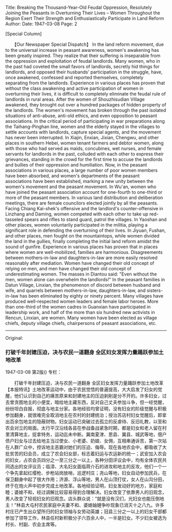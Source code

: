 Title: Breaking the Thousand-Year-Old Feudal Oppression, Resolutely Joining the Peasants in Overturning Their Lives – Women Throughout the Region Exert Their Strength and Enthusiastically Participate in Land Reform
Author:
Date: 1947-03-08
Page: 2

[Special Column]

　　【Our Newspaper Special Dispatch】 In the land reform movement, due to the universal increase in peasant awareness, women's awakening has been greatly inspired. They realize that their suffering is inseparable from the oppression and exploitation of feudal landlords. Many women, who in the past had coveted the small favors of landlords, secretly hid things for landlords, and opposed their husbands' participation in the struggle, have, once awakened, confessed and reported themselves, completely separating from the landlords. Experience in various places has proven that without the class awakening and active participation of women in overturning their lives, it is difficult to completely eliminate the feudal rule of landlords in rural areas. After the women of Shouzhisudian Village awakened, they brought out over a hundred packages of hidden property of the landlords. The women's movement has broken through the past isolated situations of anti-abuse, anti-old ethics, and even opposition to peasant associations. In the critical period of participating in war preparations along the Taihang-Pinghan line, women and the elderly stayed in the villages to settle accounts with landlords, capture special agents, and the movement has never been interrupted. In Xiajin, Enxian, Jixian, Chengwu, and other places in southern Hebei, women tenant farmers and debtor women, along with those who had served as maids, concubines, wet nurses, and female servants for landlords in the past, colluded with each other to express their grievances, standing in the crowd for the first time to accuse the landlords and bullies of their oppression and humiliation. Now, in the peasant associations in various places, a large number of poor women members have been absorbed, and women's departments of the peasant associations have been established, marking a new unity between the women's movement and the peasant movement. In Wu'an, women who have joined the peasant association account for one-fourth to one-third or more of the peasant members. In various land distribution and deliberation meetings, there are female councilors elected jointly by all the peasants. Facing Chiang Kai-shek's offensive and the landlord's counter-offensive in Linzhang and Daming, women competed with each other to take up red-tasseled spears and rifles to stand guard, patrol the villages. In Yaoshan and other places, women voluntarily participated in the militia, playing a significant role in defending the overturning of their lives. In Jiyuan, Fushan, and other places, men fought on the mountaintops, while women divided the land in the gullies, finally completing the initial land reform amidst the sound of gunfire. Experience in various places has proven that in places where women are well-mobilized, families are harmonious. Disagreements between mothers-in-law and daughters-in-law are more easily resolved reasonably after mediation. Women have changed their old concept of relying on men, and men have changed their old concept of underestimating women. The masses in Diantou said: "Even without the men, women alone can overwhelm the landlords!" In the peasant families in Datun Village, Linxian, the phenomenon of discord between husband and wife, and quarrels between mothers-in-law, daughters-in-law, and sisters-in-law has been eliminated by eighty or ninety percent. Many villages have produced well-respected women leaders and female labor heroes. More than one-third of the women cadres in Guanxian have participated in leadership work, and half of the more than six hundred new activists in Rencun, Linxian, are women. Many women have been elected as village chiefs, deputy village chiefs, chairpersons of peasant associations, etc.



<hr /> 

Original: 


### 打破千年封建压迫，决与农民一道翻身  全区妇女发挥力量踊跃参加土地改革

1947-03-08
第2版()
专栏：

　　打破千年封建压迫，决与农民一道翻身
    全区妇女发挥力量踊跃参加土地改革
    【本报特讯】土地改革运动中，由于农民觉悟的普遍提高，大大启发了妇女的觉醒，他们认识到自己的痛苦原来和封建地主的压迫剥削是分不开的。许多妇女，过去曾贪图地主的小便宜，暗给地主藏东西，反对自己丈夫参加斗争，但一经觉醒，纷纷坦白自报，彻底与地主分家。各地经验均曾证明，没有妇女的阶级觉醒与积极参加翻身，就很难完全取消地主在农村的封建统治；授治苏店村妇女觉醒后，即拿出百余包地主的隐蔽财物。妇女运动已突破过去孤立的反虐待、反旧礼教，以至和农会对立的局面。太行平汉沿线各县在参战备战紧急时期，都是妇女和老人留在村里清算地主，捉拿特务，运动迄未中断。冀南夏津、恩县、冀县、城武等地，佃户债户妇女与过去给地主当过使女、小老婆、奶娘、女佣，互相串通诉苦，第一次站在人群广众中，控诉地主恶霸对她们的压迫、侮辱。现在各地农会中，都吸收了大批贫苦的妇会员，成立了农会妇女部，标志着妇运与农运新的统一；武安加入农会的妇女，占农会员四分之一至三分之一以上，各种分田评议会中，均有全体农民共同选出的女评议员；临漳、大名妇女面临蒋介石的进攻和地主的反攻，他们一个一个争先拿起红缨枪、步枪站岗放哨，巡逻村庄；尧山等地，妇女自动参加民兵，在保卫翻身中起了很大作用；济源、浮山等地，男人在山顶打仗，女人在山沟分田，终于在炮火声中初步完成土地改革。各地经验证明，妇女发动好的地方，家庭和睦；婆媳不和，经过调解比较容易得到合理解决。妇女改变了依靠男人的旧观念，男人改变了轻视妇女的旧观念。店头群众说：“就是没有汉们，光妇女也能压倒地主！”林县大屯村农民家庭中夫妻不和、婆媳妯娌争吵现象已消灭十之八九。许多村庄已产生出众望所归的妇女领袖与女劳动英雄；冠县三分之一以上的妇女干部都参加了领导工作，林县任村新积极分子六百余人中，一半是妇女。不少妇女被选为村长、村副、农会主席等。
